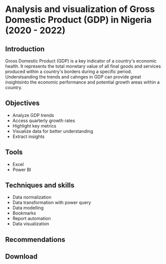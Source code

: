 # Analysis and visualization of Gross Domestic Product (GDP) in Nigeria (2020 - 2022)

## Introduction
Gross Domestic Product (GDP) is a key indicator of a country's economic health. It represents the total monetary value of all final goods and services produced within a country's borders during a specific period. Understsanding the trends and cahnges in GDP can provide great insightsinto the economic performance and potential growth areas within a country.

## Objectives
- Analyze GDP trends
- Access quarterly growth rates
- Highlight key metrics
- Visualize data for better understanding
- Extract insights

## Tools
  -  Excel
  -  Power BI

## Techniques and skills
- Data normalization
- Data transformation with power query
- Data modelling
- Bookmarks
- Report automation
- Data visualization

## Recommendations

## Download 
